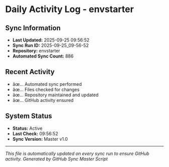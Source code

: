 ﻿# Daily Activity Log - envstarter

## Sync Information
- **Last Updated:** 2025-09-25 09:56:52
- **Sync Run ID:** 2025-09-25_09-56-52
- **Repository:** envstarter
- **Automated Sync Count:** 886

## Recent Activity
- âœ… Automated sync performed
- âœ… Files checked for changes
- âœ… Repository maintained and updated
- âœ… GitHub activity ensured

## System Status
- **Status:** Active
- **Last Check:** 09:56:52
- **Sync Version:** Master v1.0

---
*This file is automatically updated on every sync run to ensure GitHub activity.*
*Generated by GitHub Sync Master Script*
